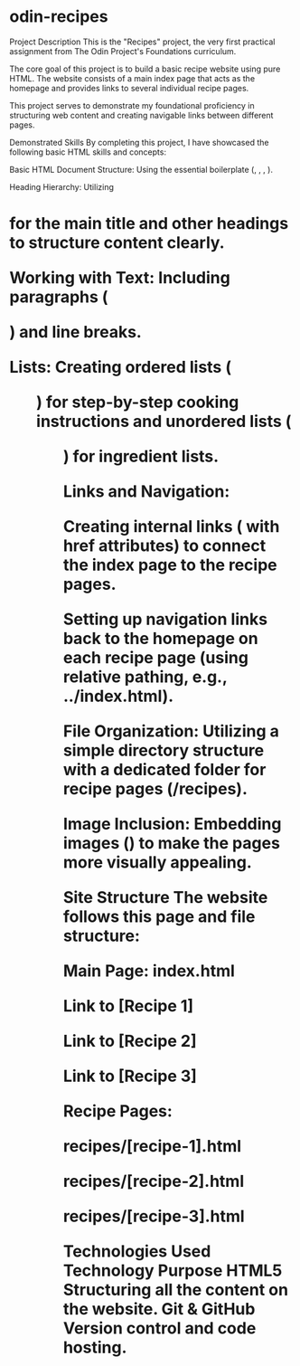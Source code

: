 # odin-recipes

Project Description
This is the "Recipes" project, the very first practical assignment from The Odin Project's Foundations curriculum.

The core goal of this project is to build a basic recipe website using pure HTML. The website consists of a main index page that acts as the homepage and provides links to several individual recipe pages.

This project serves to demonstrate my foundational proficiency in structuring web content and creating navigable links between different pages.

Demonstrated Skills
By completing this project, I have showcased the following basic HTML skills and concepts:

Basic HTML Document Structure: Using the essential boilerplate (<!DOCTYPE html>, <html>, <head>, <body>).

Heading Hierarchy: Utilizing <h1> for the main title and other headings to structure content clearly.

Working with Text: Including paragraphs (<p>) and line breaks.

Lists: Creating ordered lists (<ol>) for step-by-step cooking instructions and unordered lists (<ul>) for ingredient lists.

Links and Navigation:

Creating internal links (<a> with href attributes) to connect the index page to the recipe pages.

Setting up navigation links back to the homepage on each recipe page (using relative pathing, e.g., ../index.html).

File Organization: Utilizing a simple directory structure with a dedicated folder for recipe pages (/recipes).

Image Inclusion: Embedding images (<img>) to make the pages more visually appealing.

Site Structure
The website follows this page and file structure:

Main Page: index.html

Link to [Recipe 1]

Link to [Recipe 2]

Link to [Recipe 3]

Recipe Pages:

recipes/[recipe-1].html

recipes/[recipe-2].html

recipes/[recipe-3].html

Technologies Used
Technology	Purpose
HTML5	Structuring all the content on the website.
Git & GitHub	Version control and code hosting.